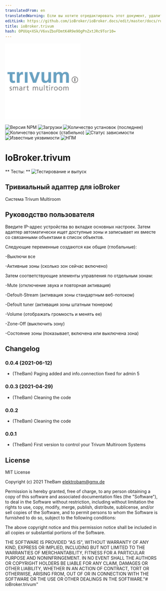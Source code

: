 ```yaml
---
translatedFrom: en
translatedWarning: Если вы хотите отредактировать этот документ, удалите поле «translatedFrom», в противном случае этот документ будет снова автоматически переведен
editLink: https://github.com/ioBroker/ioBroker.docs/edit/master/docs/ru/adapterref/iobroker.trivum/README.md
title: ioBroker.trivum
hash: OPUUq+XSk/V6xvZboFDmtK4R9e9OgPnZxtJRc9Tor10=
---
```

![Логотип](../../../en/adapterref/iobroker.trivum/admin/trivum.png)

![Версия NPM](http://img.shields.io/npm/v/iobroker.trivum.svg)
![Загрузки](https://img.shields.io/npm/dm/iobroker.trivum.svg)
![Количество установок (последнее)](http://iobroker.live/badges/trivum-installed.svg)
![Количество установок (стабильно)](http://iobroker.live/badges/trivum-stable.svg)
![Статус зависимости](https://img.shields.io/david/TheBam1990/iobroker.trivum.svg)
![Известные уязвимости](https://snyk.io/test/github/TheBam1990/ioBroker.trivum/badge.svg)
![НПМ](https://nodei.co/npm/iobroker.trivum.png?downloads=true)

# IoBroker.trivum
** Тесты: ** ![Тестирование и выпуск](https://github.com/TheBam1990/ioBroker.trivum/workflows/Test%20and%20Release/badge.svg)

## Тривиальный адаптер для ioBroker
Система Trivum Multiroom

## Руководство пользователя
Введите IP-адрес устройства во вкладке основных настроек.
Затем адаптер автоматически ищет доступные зоны и записывает их вместе со связанными объектами в список объектов.

Следующие переменные создаются как общие (глобальные):

-Выключи все

-Активные зоны (сколько зон сейчас включено)

Затем соответствующие элементы управления по отдельным зонам:

-Mute (отключение звука и повторная активация)

-Defoult-Stream (активация зоны стандартным веб-потоком)

-Defoult tuner (активация зоны штатным тюнером)

-Volume (отображать громкость и менять ее)

-Zone-Off (выключить зону)

-Состояние зоны (показывает, включена или выключена зона)

## Changelog

### 0.0.4 (2021-06-12)
* (TheBam) Paging added and info.connection fixed for admin 5

### 0.0.3 (2021-04-29)
* (TheBam) Cleaning the code

### 0.0.2
* (TheBam) Cleaning the code

### 0.0.1
* (TheBam) First version to control your Trivum Multiroom Systems

## License
MIT License

Copyright (c) 2021 TheBam <elektrobam@gmx.de>

Permission is hereby granted, free of charge, to any person obtaining a copy
of this software and associated documentation files (the "Software"), to deal
in the Software without restriction, including without limitation the rights
to use, copy, modify, merge, publish, distribute, sublicense, and/or sell
copies of the Software, and to permit persons to whom the Software is
furnished to do so, subject to the following conditions:

The above copyright notice and this permission notice shall be included in all
copies or substantial portions of the Software.

THE SOFTWARE IS PROVIDED "AS IS", WITHOUT WARRANTY OF ANY KIND, EXPRESS OR
IMPLIED, INCLUDING BUT NOT LIMITED TO THE WARRANTIES OF MERCHANTABILITY,
FITNESS FOR A PARTICULAR PURPOSE AND NONINFRINGEMENT. IN NO EVENT SHALL THE
AUTHORS OR COPYRIGHT HOLDERS BE LIABLE FOR ANY CLAIM, DAMAGES OR OTHER
LIABILITY, WHETHER IN AN ACTION OF CONTRACT, TORT OR OTHERWISE, ARISING FROM,
OUT OF OR IN CONNECTION WITH THE SOFTWARE OR THE USE OR OTHER DEALINGS IN THE
SOFTWARE."# ioBroker.trivum"
